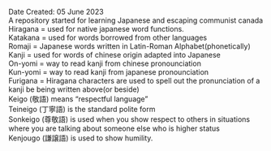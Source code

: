 Date Created: 05 June 2023</br>
A repository started for learning Japanese and escaping communist canada</br>
Hiragana = used for native japanese word functions. </br>
Katakana = used for words borrowed from other languages </br>
Romaji = Japanese words written in Latin-Roman Alphabet(phonetically) </br>
Kanji = used for words of chinese origin adapted into Japanese </br>
  On-yomi = way to read kanji from chinese pronounciation </br>
  Kun-yomi = way to read kanji from japanese pronounciation </br>
Furigana = Hiragana characters are used to spell out the pronunciation of a kanji be being written above(or beside)</br>
Keigo (敬語) means “respectful language” </br>
Teineigo (丁寧語) is the standard polite form</br>
Sonkeigo (尊敬語) is used when you show respect to others in situations where you are talking about someone else who is  higher status</br>
Kenjougo (謙譲語) is used to show humility. </br>
